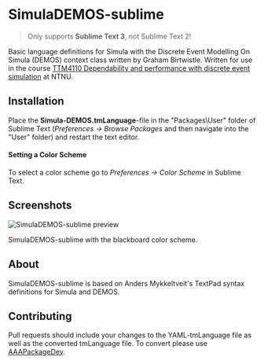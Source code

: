 # SimulaDEMOS-sublime

> Only supports **Sublime Text 3**, not Sublime Text 2!

Basic language definitions for Simula with the Discrete Event Modelling On Simula (DEMOS) context class written by Graham Birtwistle. Written for use in the course [TTM4110 Dependability and performance with discrete event simulation](http://www.item.ntnu.no/studies/courses/ttm4110/start) at NTNU.

## Installation
Place the **Simula-DEMOS.tmLanguage**-file in the "Packages\User" folder of Sublime Text (_Preferences -> Browse Packages_ and then navigate into the "User" folder) and restart the text editor.

#### Setting a Color Scheme

To select a color scheme go to _Preferences -> Color Scheme_ in Sublime Text.

## Screenshots

![SimulaDEMOS-sublime preview](https://raw.githubusercontent.com/oysteinsigholt/SimulaDEMOS-sublime/master/screenshots/blackboard.jpg)

SimulaDEMOS-sublime with the blackboard color scheme.

## About

SimulaDEMOS-sublime is based on Anders Mykkeltveit's TextPad syntax definitions for Simula and DEMOS.

## Contributing

Pull requests should include your changes to the YAML-tmLanguage file as well as the converted tmLanguage file. To convert please use [AAAPackageDev](https://github.com/SublimeText/AAAPackageDev).